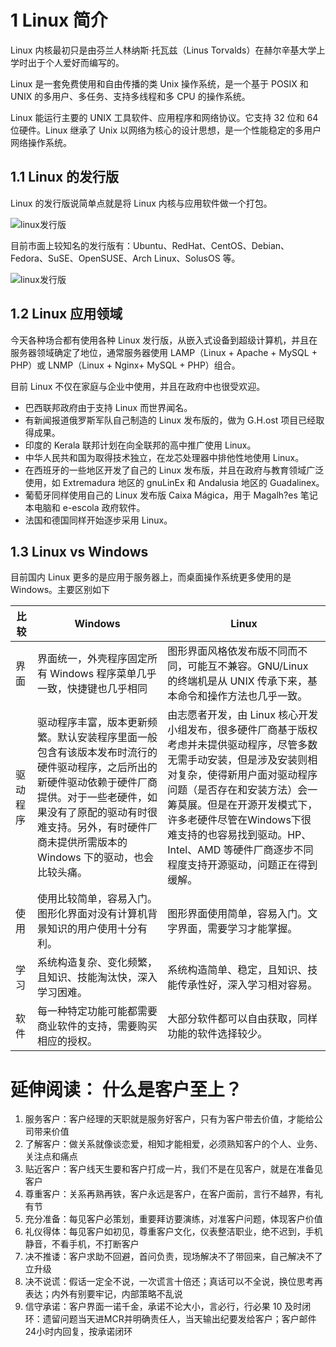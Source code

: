 # 1 Linux 简介
Linux 内核最初只是由芬兰人林纳斯·托瓦兹（Linus Torvalds）在赫尔辛基大学上学时出于个人爱好而编写的。

Linux 是一套免费使用和自由传播的类 Unix 操作系统，是一个基于 POSIX 和 UNIX 的多用户、多任务、支持多线程和多 CPU 的操作系统。

Linux 能运行主要的 UNIX 工具软件、应用程序和网络协议。它支持 32 位和 64 位硬件。Linux 继承了 Unix 以网络为核心的设计思想，是一个性能稳定的多用户网络操作系统。

## 1.1 Linux 的发行版
Linux 的发行版说简单点就是将 Linux 内核与应用软件做一个打包。

![linux发行版](https://www.runoob.com/wp-content/uploads/2014/06/1511849829609658.jpg)

目前市面上较知名的发行版有：Ubuntu、RedHat、CentOS、Debian、Fedora、SuSE、OpenSUSE、Arch Linux、SolusOS 等。

![linux发行版](https://www.runoob.com/wp-content/uploads/2014/06/wKioL1bvVPWAu7hqAAEyirVUn3c446.jpg-wh_651x-s_3197843091.jpg)

## 1.2 Linux 应用领域
今天各种场合都有使用各种 Linux 发行版，从嵌入式设备到超级计算机，并且在服务器领域确定了地位，通常服务器使用 LAMP（Linux + Apache + MySQL + PHP）或 LNMP（Linux + Nginx+ MySQL + PHP）组合。

目前 Linux 不仅在家庭与企业中使用，并且在政府中也很受欢迎。

- 巴西联邦政府由于支持 Linux 而世界闻名。
- 有新闻报道俄罗斯军队自己制造的 Linux 发布版的，做为 G.H.ost 项目已经取得成果。
- 印度的 Kerala 联邦计划在向全联邦的高中推广使用 Linux。
- 中华人民共和国为取得技术独立，在龙芯处理器中排他性地使用 Linux。
- 在西班牙的一些地区开发了自己的 Linux 发布版，并且在政府与教育领域广泛使用，如 Extremadura 地区的 gnuLinEx 和 Andalusia 地区的 Guadalinex。
- 葡萄牙同样使用自己的 Linux 发布版 Caixa Mágica，用于 Magalh?es 笔记本电脑和 e-escola 政府软件。
- 法国和德国同样开始逐步采用 Linux。

## 1.3 Linux vs Windows
目前国内 Linux 更多的是应用于服务器上，而桌面操作系统更多使用的是 Windows。主要区别如下

| 比较	| Windows	| Linux |
| --- | --- | --- |
| 界面	| 界面统一，外壳程序固定所有 Windows 程序菜单几乎一致，快捷键也几乎相同 | 	图形界面风格依发布版不同而不同，可能互不兼容。GNU/Linux 的终端机是从 UNIX 传承下来，基本命令和操作方法也几乎一致。|
| 驱动程序	| 驱动程序丰富，版本更新频繁。默认安装程序里面一般包含有该版本发布时流行的硬件驱动程序，之后所出的新硬件驱动依赖于硬件厂商提供。对于一些老硬件，如果没有了原配的驱动有时很难支持。另外，有时硬件厂商未提供所需版本的 Windows 下的驱动，也会比较头痛。	| 由志愿者开发，由 Linux 核心开发小组发布，很多硬件厂商基于版权考虑并未提供驱动程序，尽管多数无需手动安装，但是涉及安装则相对复杂，使得新用户面对驱动程序问题（是否存在和安装方法）会一筹莫展。但是在开源开发模式下，许多老硬件尽管在Windows下很难支持的也容易找到驱动。HP、Intel、AMD 等硬件厂商逐步不同程度支持开源驱动，问题正在得到缓解。|
| 使用	| 使用比较简单，容易入门。图形化界面对没有计算机背景知识的用户使用十分有利。| 	图形界面使用简单，容易入门。文字界面，需要学习才能掌握。|
| 学习	| 系统构造复杂、变化频繁，且知识、技能淘汰快，深入学习困难。	| 系统构造简单、稳定，且知识、技能传承性好，深入学习相对容易。|
| 软件	| 每一种特定功能可能都需要商业软件的支持，需要购买相应的授权。	| 大部分软件都可以自由获取，同样功能的软件选择较少。|

# 延伸阅读： 什么是客户至上？

1. 服务客户：客户经理的天职就是服务好客户，只有为客户带去价值，才能给公司带来价值
2. 了解客户：做关系就像谈恋爱，相知才能相爱，必须熟知客户的个人、业务、关注点和痛点
3. 贴近客户：客户线天生要和客户打成一片，我们不是在见客户，就是在准备见客户
4. 尊重客户：关系再熟再铁，客户永远是客户，在客户面前，言行不越界，有礼有节
5. 充分准备：每见客户必策划，重要拜访要演练，对准客户问题，体现客户价值
6. 礼仪得体：每见客户如初见，尊重客户文化，仪表整洁职业，绝不迟到，手机静音，不看手机，不打断客户
7. 决不推诿：客户求助不回避，首问负责，现场解决不了带回来，自己解决不了立升级
8. 决不说谎：假话一定全不说，一次谎言十倍还；真话可以不全说，换位思考再表达；内外有别要牢记，内部策略不乱说
9. 信守承诺：客户界面一诺千金，承诺不论大小，言必行，行必果
10 及时闭环：遗留问题当天进MCR并明确责任人，当天输出纪要发给客户；客户邮件24小时内回复，按承诺闭环
